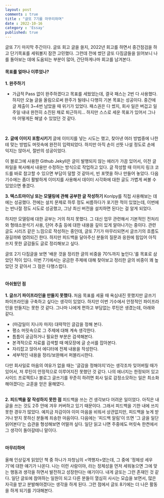 ```yaml
---
layout: post
comments : true
title : "글또 7기를 마무리하며"
date : 2022-10-16
category : 'Essay'
published: true
---
```


글또 7기 마지막 주간이다. 글또 회고 글을 쓸지, 2022년 회고를 하면서 중간점검을 하고 단기목표를 세워볼지 잠깐 고민했다. 
그런데 전에 썼던 글또 다짐글들을 읽어보니 나를 돌아보는 데에 도움되는 부분이 많아, 간단하게나마 회고를 남겨본다.
<br/>

#### 목표를 얼마나 이루었나?
<b> 1. 완주하기</b>
- 가급적 Pass 없이 완주하겠다고 목표를 세웠었는데, 결국 패스는 2번 다 사용했다.
하지만 오늘 글을 올림으로써 완주가 될테니 다행히 기본 목표는 성공이다.
중간에 글 제출이 3~4번 남았을 때 위기가 있었다. 패스권은 다 썼지, 회사 일은 버겁고 일주일 내내 완전히 소진된 채로 퇴근하지... 하지만 스스로 세운 목표가 있어서 그나마 어떻게든 해낼 수 있었던 것 같다. 
<br/>

<b>2. 글에 이미지 포함시키기</b>
글에 이미지를 넣는 시도는 했고, 찾아낸 여러 방법중에 나한테 맞는 방법도 머릿속에 완전히 입력되었다. 하지만 아직 손이 선뜻 나설 정도로 손에 익지는 않아서, 절반의 성공이었다. 

이 블로그에 사용한 Github Jekyll은 글이 발행되지 않는 에러가 가끔 있어서, 이전 글 파일을 복사해서 내용만 수정하는 방식으로 작업하고 있다. 글 작성할 때 이미지 링크 코드를 바로 참고할 수 있으면 부담이 덜할 것 같아서, 빈 포맷을 하나 만들어 놓았다. 다음 기수에는 좀더 활발하게 이미지를 사용해서 데이터 시각화에 대한 글도 가볍게 써볼 수 있었으면 좋겠다. 
<br/>

<b> 3. 텍스트마이닝 또는 모델링에 관해 공부한 글 작성하기</b>
Konlpy를 직접 사용해보는 데에는 성공했다. 전에는 설치 문제로 하루 정도 씨름하다가 포기한 적이 있었는데, 이번에는 반나절 정도 시도로 성공했고, 그냥 최신 버전을 설치하면 된다는 걸 알게 되었다. 

하지만 모델링에 대한 공부는 거의 하지 못했다. 그 대신 업무 관련해서 기본적인 전처리와 형태소분석기 사용, 단어 추출 등에 대한 내용을 깊이 있게 알아나가는 중이다. 관련 글도 시리즈 같은 느낌으로 작성하는 중인데, 글또 7기가 마무리되면서 글쓰기의 흐름도 끊길까봐 염려되긴 한다. 하지만 피드백을 달아주신 분들의 질문과 응원에 힘입어 아직 쓰지 못한 글감들도 글로 정리해보고 싶다. 

글또 2기 다짐글을 보면 '배운 것을 정리한 글의 비중을 70%까지 높인다.'를 목표로 삼았던 적이 있다. 이번 7기에서는 궁금한 주제에 대해 찾아보고 정리한 글의 비중이 꽤 높았던 것 같아서 그 점은 다행스럽다. 
<br/>
<br/>


#### 아쉬웠던 점
<b> 1. 글쓰기 파이프라인을 만들지 못했다. </b>
처음 목표를 세울 때 욕심내진 못했지만 글쓰기 파이프라인을 구축하고 싶다는 생각이 있었다. 하지만 이번 기수에서 안정적인 파이프라인을 만들지는 못한 것 같다. 그나마 나에게 편하고 부담없는 루틴은 생겼는데, 아래와 같다. 

- (마감일이 지나자 마자) 대략적인 글감을 정해 본다. 
- 평소 머릿속으로 그 주제에 대해 계속 생각한다. 
- 틈틈이 궁금하거나 필요한 부분은 검색해본다.
- 본격적으로 자료를 검색할 때 메모장에 글 순서를 잡아본다. 
- 자리잡고 앉아서 에디터에 전체 내용을 작성한다. 
- 세부적인 내용을 정리/보완해서 퍼블리시한다. 

다만 회사일로 마음의 여유가 없을 때는 '글감을 정해야지'라는 생각조차 잊어버릴 때가 있어서, 저 루틴이 안정적으로 이루어지진 못했던 것 같다. 나의 에너지는 한정되어 있고 사이드 프로젝트나 블로그 글쓰기를 꾸준히 하려면 회사 일로 감정소모하는 일은 최소화해야겠다는 교훈을 얻은 올해였다.
<br/>
<br/>

<b> 2. 피드백을 잘 작성하지 못한 점</b>
피드백을 쓰는 건 생각보다 어려운 일이었다.
아직은 내 글을 쓰는 것도 2주 안에 겨우 커버하고 있기 때문이다.
그래서 피드백을 기한 내에 쓰지 못한 경우가 많았다. 예치금 차감이야 이미 마음을 비워서 상관없지만, 피드백을 늦게 받거나 받지 못하신 분들께 죄송한 마음이다.
다음에는 '피드백 알림'이 뜨면 '그 글을 일단 읽어본다'는 습관을 형성해보면 어떨까 싶다. 일단 읽고 나면 주중에도 머릿속 한켠에서 그 생각이 돌아갈테니 말이다.
<br/>
<br/>


#### 마무리하며
올해 인상깊게 읽었던 책 중 하나가 자청님의 <역행자>였는데, 그 중에 '정체성 세우기'에 대한 얘기가 나온다. 나는 이런 사람이야, 라는 정체성을 먼저 세워놓으면 그에 맞는 행동과 생각을 하면서 발전하고 성장한다는 얘기이다.
내게 글또는 그런 존재인 것 같다. 일단 글또에 참여하는 일원이 되고 다른 분들이 열심히 사시는 모습을 보면서, 많은 자극을 받고 분발해야겠다는 생각을 하게 된다. 그런 점에서 글또 8기에는 더 나은 활동을 하게 되기를 기대해본다. 

